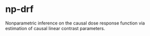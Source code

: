 # np-drf
Nonparametric inference on the causal dose response function via estimation of causal linear contrast parameters.
